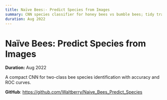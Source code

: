 ```yaml
---
title: Naïve Bees:- Predict Species from Images
summary: CNN species classifier for honey bees vs bumble bees; tidy training loop.
duration: Aug 2022
---
```


# Naïve Bees: Predict Species from Images

**Duration:** Aug 2022

A compact CNN for two-class bee species identification with accuracy and ROC curves.

**GitHub**: <https://github.com/Waltberry/Naive_Bees_Predict_Species>

